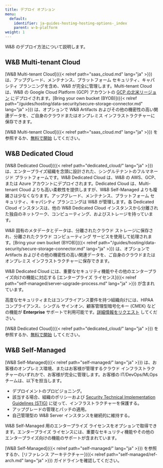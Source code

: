 ```yaml
---
title: デプロイ オプション
menu:
  default:
    identifier: ja-guides-hosting-hosting-options-_index
    parent: w-b-platform
weight: 1
---
```


W&B のデプロイ方法について説明します。

## W&B Multi-tenant Cloud
[W&B Multi-tenant Cloud]({{< relref path="saas_cloud.md" lang="ja" >}}) は、アップグレード、メンテナンス、プラットフォーム セキュリティ、キャパシティ プランニングを含め、W&B が完全に管理します。Multi-tenant Cloud は、W&B の Google Cloud Platform (GCP) アカウントの [GCP の北米リージョン](https://cloud.google.com/compute/docs/regions-zones) にデプロイされます。[Bring your own bucket (BYOB)]({{< relref path="/guides/hosting/data-security/secure-storage-connector.md" lang="ja" >}}) は、オプションで W&B Artifacts およびその他の機密性の高い関連データを、ご自身のクラウドまたはオンプレミス インフラストラクチャーに保存できます。

[W&B Multi-tenant Cloud]({{< relref path="saas_cloud.md" lang="ja" >}}) を参照するか、[無料で開始](https://app.wandb.ai/login?signup=true) してください。

## W&B Dedicated Cloud
[W&B Dedicated Cloud]({{< relref path="dedicated_cloud/" lang="ja" >}}) は、エンタープライズ組織を念頭に設計された、シングルテナントのフルマネージド プラットフォームです。W&B Dedicated Cloud は、W&B の AWS、GCP、または Azure アカウントにデプロイされます。Dedicated Cloud は、Multi-tenant Cloud よりも高い柔軟性を提供しますが、W&B Self-Managed よりも複雑さは少なくなります。アップグレード、メンテナンス、プラットフォーム セキュリティ、キャパシティ プランニングは W&B が管理します。各 Dedicated Cloud インスタンスは、他の W&B Dedicated Cloud インスタンスから分離された独自のネットワーク、コンピューティング、およびストレージを持っています。

W&B 固有のメタデータとデータは、分離されたクラウド ストレージに保存され、分離されたクラウド コンピューティング サービスを使用して処理されます。[Bring your own bucket (BYOB)]({{< relref path="/guides/hosting/data-security/secure-storage-connector.md" lang="ja" >}}) は、オプションで Artifacts およびその他の機密性の高い関連データを、ご自身のクラウドまたはオンプレミス インフラストラクチャーに保存できます。

W&B Dedicated Cloud には、重要なセキュリティ機能やその他のエンタープライズ向けの機能に対応する [エンタープライズ ライセンス]({{< relref path="self-managed/server-upgrade-process.md" lang="ja" >}}) が含まれています。

高度なセキュリティまたはコンプライアンス要件を持つ組織向けには、HIPAA コンプライアンス、シングル サインオン、顧客管理型暗号化キー (CMEK) などの機能が **Enterprise** サポートで利用可能です。[詳細情報をリクエスト](https://wandb.ai/site/contact) してください。

[W&B Dedicated Cloud]({{< relref path="dedicated_cloud/" lang="ja" >}}) を参照するか、[無料で開始](https://app.wandb.ai/login?signup=true) してください。

## W&B Self-Managed
[W&B Self-Managed]({{< relref path="self-managed/" lang="ja" >}}) は、お客様のオンプレミス環境、またはお客様が管理するクラウド インフラストラクチャーのいずれかで、お客様が完全に管理します。お客様の IT/DevOps/MLOps チームは、以下を担当します。
- デプロイメントのプロビジョニング。
- 該当する場合、組織のポリシーおよび [Security Technical Implementation Guidelines (STIG)](https://en.wikipedia.org/wiki/Security_Technical_Implementation_Guide) に従って、インフラストラクチャーを保護する。
- アップグレードの管理とパッチの適用。
- 自己管理型の W&B Server インスタンスを継続的に維持する。

W&B Self-Managed 用のエンタープライズ ライセンスをオプションで取得できます。エンタープライズ ライセンスには、重要なセキュリティ機能やその他のエンタープライズ向けの機能のサポートが含まれています。

[W&B Self-Managed]({{< relref path="self-managed/" lang="ja" >}}) を参照するか、[リファレンス アーキテクチャー]({{< relref path="self-managed/ref-arch.md" lang="ja" >}}) ガイドラインを確認してください。